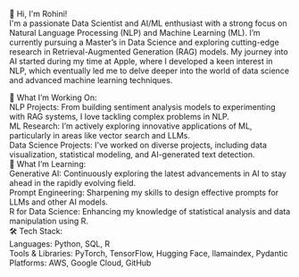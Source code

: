👋 Hi, I'm Rohini!  
I'm a passionate Data Scientist and AI/ML enthusiast with a strong focus on Natural Language Processing (NLP) and Machine Learning (ML). I’m currently pursuing a Master’s in Data Science and exploring cutting-edge research in Retrieval-Augmented Generation (RAG) models. My journey into AI started during my time at Apple, where I developed a keen interest in NLP, which eventually led me to delve deeper into the world of data science and advanced machine learning techniques.  

🚀 What I’m Working On:  
NLP Projects: From building sentiment analysis models to experimenting with RAG systems, I love tackling complex problems in NLP.  
ML Research: I’m actively exploring innovative applications of ML, particularly in areas like vector search and LLMs.  
Data Science Projects: I've worked on diverse projects, including data visualization, statistical modeling, and AI-generated text detection.  
🌱 What I’m Learning:  
Generative AI: Continuously exploring the latest advancements in AI to stay ahead in the rapidly evolving field.  
Prompt Engineering: Sharpening my skills to design effective prompts for LLMs and other AI models.  
R for Data Science: Enhancing my knowledge of statistical analysis and data manipulation using R.  
🛠️ Tech Stack:  
Languages: Python, SQL, R  
Tools & Libraries: PyTorch, TensorFlow, Hugging Face, llamaindex, Pydantic  
Platforms: AWS, Google Cloud, GitHub  



<!---
ro468/ro468 is a ✨ special ✨ repository because its `README.md` (this file) appears on your GitHub profile.
You can click the Preview link to take a look at your changes.
--->
